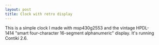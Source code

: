 ```yaml
---
layout: post
title: Clock with retro display
---
```


This is a simple clock I made with msp430g2553 and the vintage HPDL-1414 \"smart four-character 16-segment alphanumeric\" display. It\'s running Contiki 2.6.